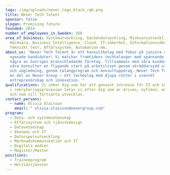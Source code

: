 ```yaml
---
logo: /img/uploads/nexer_logo_black_rgb.png
title: Nexer Tech Talent
sponsor: false
slogan: Promising future
founded: 2014
number_of_employees_in_Sweden: 350
area_of_business: Systemutveckling, backendutveckling, Mjukvaruutveckling,
  Hårdvara, Business Intelligence, Cloud, IT-säkerhet, Informationssäkerhet,
  Tekniskt test, Affärssystem, Automation mm.
about_us: "Nexer Tech Talent är ett konsultbolag med fokus på juniora och
  nyexade kandidater! Vi matchar framtidens techtalanger med spännande jobb på
  några av Sveriges branschledande företag. Tillsammans med våra kunder ger vi
  våra konsulter en flygande start på arbetslivet genom skräddarsydd utbildning
  och vägledning, genom talangprogram och konsultuppdrag. Nexer Tech Talent är
  en del av Nexer Group – ett techbolag med djupa rötter i svenskt
  entreprenörskap och innovation. "
qualifications: Vi söker dig som har ett genuint intresse för IT och teknik, och
  i rekryteringsprocessen letar vi efter dig som är driven, nyfiken, engagerad
  och som vill fortsätta utvecklas.
contact_persons:
  - name: Olivia Olaisson
    email: " olivia.olaisson@nexergroup.com"
program:
  - Data- och systemvetenskap
  - Affärssystem och tjänstedesign
  - Datavetenskap
  - Ekonomi och IT
  - Datorspelsutveckling
  - Marknadskommunikation och IT
  - Digitala medier
  - Magister/Master
positions:
  - Traineeprogram
  - Heltidstjänster
---
```

